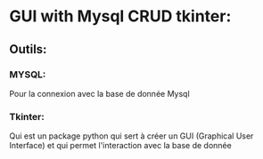 # GUI with Mysql CRUD tkinter:

## Outils:

### MYSQL:

Pour la connexion avec la base de donnée Mysql

### Tkinter:

Qui est un package python qui sert à créer un GUI (Graphical User Interface) et qui permet l'interaction avec la base de donnée

